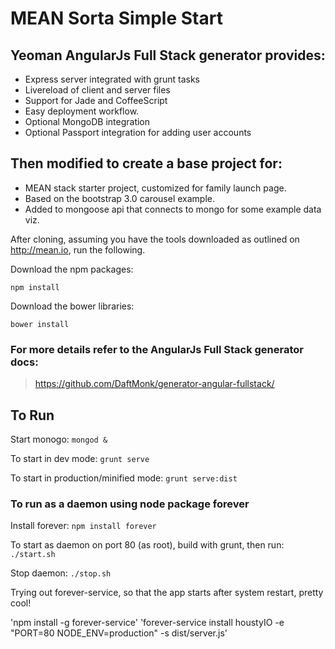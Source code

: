 # MEAN Sorta Simple Start

## Yeoman AngularJs Full Stack generator provides:

 * Express server integrated with grunt tasks
 * Livereload of client and server files
 * Support for Jade and CoffeeScript
 * Easy deployment workflow.
 * Optional MongoDB integration
 * Optional Passport integration for adding user accounts

## Then modified to create a base project for:

 * MEAN stack starter project, customized for family launch page.
 * Based on the bootstrap 3.0 carousel example.
 * Added to mongoose api that connects to mongo for some example data viz.

After cloning, assuming you have the tools downloaded as outlined on http://mean.io, run the following.

Download the npm packages:
```
npm install
```

Download the bower libraries:
```
bower install
```

### For more details refer to the AngularJs Full Stack generator docs:

> https://github.com/DaftMonk/generator-angular-fullstack/

## To Run

Start monogo: `mongod &`

To start in dev mode: `grunt serve`

To start in production/minified mode: `grunt serve:dist`

### To run as a daemon using node package forever

Install forever: `npm install forever`

To start as daemon on port 80 (as root), build with grunt, then run: `./start.sh`

Stop daemon: `./stop.sh`

Trying out forever-service, so that the app starts after system restart, pretty cool!

'npm install -g forever-service'
'forever-service install houstyIO -e "PORT=80 NODE_ENV=production" -s dist/server.js'
